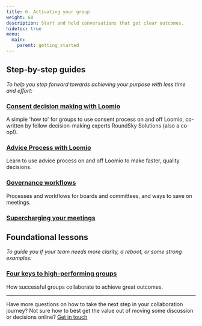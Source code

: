 ```yaml
---
title: 6. Activating your group
weight: 60
description: Start and hold conversations that get clear outcomes.
hidetoc: true
menu:
  main:
    parent: getting_started
---
```


## Step-by-step guides
_To help you step forward towards achieving your purpose with less time and effort:_

### [Consent decision making with Loomio](/en/guides/consent_process)
A simple 'how to' for groups to use consent process on and off Loomio, co-written by fellow decision-making experts RoundSky Solutions (also a co-op!).

### [Advice Process with Loomio](/en/guides/advice_process)
Learn to use advice process on and off Loomio to make faster, quality decisions.

### [Governance workflows](/en/guides/governance)
Processes and workflows for boards and committees, and ways to save on meetings.

### [Supercharging your meetings](/en/guides/governance/#supercharge-your-meetings)

## Foundational lessons
_To guide you if your team needs more clarity, a reboot, or some strong examples:_

### [Four keys to high-performing groups](/en/guides/four-patterns-of-success)
How successful groups collaborate to achieve great outcomes.

---

Have more questions on how to take the next step in your collaboration journey? Not sure how to best get the value out of moving some discussion or decisions online? [Get in touch](https://loomio.org/contact/?utm_campaign=getting_started_guide_help&utm_term=help)

